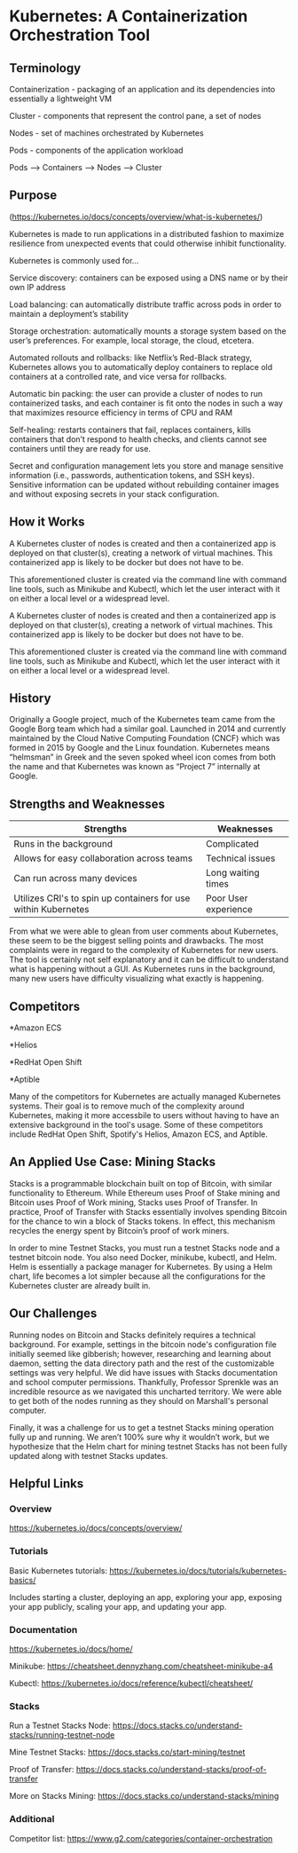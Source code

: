 # Kubernetes: A Containerization Orchestration Tool

## Terminology
Containerization - packaging of an application and its dependencies into essentially a lightweight VM

Cluster - components that represent the control pane, a set of nodes

Nodes - set of machines orchestrated by Kubernetes

Pods - components of the application workload

Pods --> Containers --> Nodes --> Cluster

## Purpose
(https://kubernetes.io/docs/concepts/overview/what-is-kubernetes/)

Kubernetes is made to run applications in a distributed fashion to maximize resilience from unexpected events that could otherwise inhibit functionality. 

Kubernetes is commonly used for... 

Service discovery: containers can be exposed using a DNS name or by their own IP address 

Load balancing: can automatically distribute traffic across pods in order to maintain a deployment’s stability 

Storage orchestration: automatically mounts a storage system based on the user’s preferences. For example, local storage, the cloud, etcetera. 

Automated rollouts and rollbacks: like Netflix’s Red-Black strategy, Kubernetes allows you to automatically deploy containers to replace old containers at a controlled rate, and vice versa for rollbacks. 

Automatic bin packing: the user can provide a cluster of nodes to run containerized tasks, and each container is fit onto the nodes in such a way that maximizes resource efficiency in terms of CPU and RAM 

Self-healing: restarts containers that fail, replaces containers, kills containers that don’t respond to health checks, and clients cannot see containers until they are ready for use. 

Secret and configuration management lets you store and manage sensitive information (i.e., passwords, authentication tokens, and SSH keys). Sensitive information can be updated without rebuilding container images and without exposing secrets in your stack configuration. 
## How it Works
A Kubernetes cluster of nodes is created and then a containerized app is deployed on that cluster(s), creating a network of virtual machines. This containerized app is likely to be docker but does not have to be. 

This aforementioned cluster is created via the command line with command line tools, such as Minikube and Kubectl, which let the user interact with it on either a local level or a widespread level. 

A Kubernetes cluster of nodes is created and then a containerized app is deployed on that cluster(s), creating a network of virtual machines. This containerized app is likely to be docker but does not have to be. 

This aforementioned cluster is created via the command line with command line tools, such as Minikube and Kubectl, which let the user interact with it on either a local level or a widespread level. 

## History
Originally a Google project, much of the Kubernetes team came from the Google Borg team which had a similar goal. Launched in 2014 and currently maintained by the Cloud Native Computing Foundation (CNCF) which was formed in 2015 by Google and the Linux foundation. Kubernetes means “helmsman” in Greek and the seven spoked wheel icon comes from both the name and that Kubernetes was known as “Project 7” internally at Google.  

## Strengths and Weaknesses

| Strengths | Weaknesses |
|-----------|------------|
| Runs in the background | Complicated |
| Allows for easy collaboration across teams | Technical issues|
|Can run across many devices | Long waiting times |
| Utilizes CRI's to spin up containers for use within Kubernetes | Poor User experience |

From what we were able to glean from user comments about Kubernetes, these seem to be the biggest selling points and drawbacks. The most complaints were in regard to the complexity of Kubernetes for new users. The tool is certainly not self explanatory and it can be difficult to understand what is happening without a GUI. As Kubernetes runs in the background, many new users have difficulty visualizing what exactly is happening. 

## Competitors
*Amazon ECS 

*Helios 

*RedHat Open Shift 

*Aptible 

Many of the competitors for Kubernetes are actually managed Kubernetes systems. Their goal is to remove much of the complexity around Kubernetes, making it more accessbile to users without having to have an extensive background in the tool's usage. Some of these competitors include RedHat Open Shift, Spotify's Helios, Amazon ECS, and Aptible.

## An Applied Use Case: Mining Stacks

Stacks is a programmable blockchain built on top of Bitcoin, with similar functionality to Ethereum. While Ethereum uses Proof of Stake mining and Bitcoin uses Proof of Work mining, Stacks uses Proof of Transfer. In practice, Proof of Transfer with Stacks essentially involves spending Bitcoin for the chance to win a block of Stacks tokens. In effect, this mechanism recycles the energy spent by Bitcoin’s proof of work miners. 

In order to mine Testnet Stacks, you must run a testnet Stacks node and a testnet bitcoin node. You also need Docker, minikube, kubectl, and Helm. Helm is essentially a package manager for Kubernetes. By using a Helm chart, life becomes a lot simpler because all the configurations for the Kubernetes cluster are already built in. 

## Our Challenges

Running nodes on Bitcoin and Stacks definitely requires a technical background. For example, settings in the bitcoin node's configuration file initially seemed like gibberish; however, researching and learning about daemon, setting the data directory path and the rest of the customizable settings was very helpful. We did have issues with Stacks documentation and school computer permissions. Thankfully, Professor Sprenkle was an incredible resource as we navigated this uncharted territory. We were able to get both of the nodes running as they should on Marshall's personal computer.

Finally, it was a challenge for us to get a testnet Stacks mining operation fully up and running. We aren’t 100% sure why it wouldn’t work, but we hypothesize that the Helm chart for mining testnet Stacks has not been fully updated along with testnet Stacks updates.

## Helpful Links
### Overview
https://kubernetes.io/docs/concepts/overview/
### Tutorials
Basic Kubernetes tutorials: https://kubernetes.io/docs/tutorials/kubernetes-basics/ 

Includes starting a cluster, deploying an app, exploring your app, exposing your app 	publicly, scaling your app, and updating your app. 
### Documentation
https://kubernetes.io/docs/home/

Minikube: https://cheatsheet.dennyzhang.com/cheatsheet-minikube-a4 

Kubectl: https://kubernetes.io/docs/reference/kubectl/cheatsheet/ 
### Stacks
Run a Testnet Stacks Node: https://docs.stacks.co/understand-stacks/running-testnet-node 

Mine Testnet Stacks: https://docs.stacks.co/start-mining/testnet 

Proof of Transfer: https://docs.stacks.co/understand-stacks/proof-of-transfer

More on Stacks Mining: https://docs.stacks.co/understand-stacks/mining

### Additional
Competitor list: https://www.g2.com/categories/container-orchestration 
